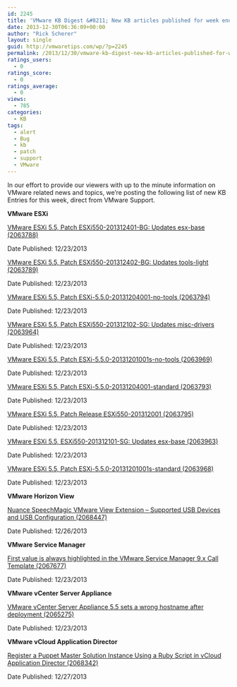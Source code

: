 ```yaml
---
id: 2245
title: 'VMware KB Digest &#8211; New KB articles published for week ending 12/28/13'
date: 2013-12-30T06:36:09+00:00
author: "Rick Scherer"
layout: single
guid: http://vmwaretips.com/wp/?p=2245
permalink: /2013/12/30/vmware-kb-digest-new-kb-articles-published-for-week-ending-122813/
ratings_users:
  - 0
ratings_score:
  - 0
ratings_average:
  - 0
views:
  - 785
categories:
  - KB
tags:
  - alert
  - Bug
  - kb
  - patch
  - support
  - VMware
---
```

In our effort to provide our viewers with up to the minute information on VMware related news and topics, we&#8217;re posting the following list of new KB Entries for this week, direct from VMware Support.

<!--more-->

**VMware ESXi**
  
[VMware ESXi 5.5, Patch ESXi550-201312401-BG: Updates esx-base (2063788)](http://kb.vmware.com/kb/2063788)
  
Date Published: 12/23/2013
  
[VMware ESXi 5.5, Patch ESXi550-201312402-BG: Updates tools-light (2063789)](http://kb.vmware.com/kb/2063789)
  
Date Published: 12/23/2013
  
[VMware ESXi 5.5, Patch ESXi-5.5.0-20131204001-no-tools (2063794)](http://kb.vmware.com/kb/2063794)
  
Date Published: 12/23/2013
  
[VMware ESXi 5.5, Patch ESXi550-201312102-SG: Updates misc-drivers (2063964)](http://kb.vmware.com/kb/2063964)
  
Date Published: 12/23/2013
  
[VMware ESXi 5.5, Patch ESXi-5.5.0-20131201001s-no-tools (2063969)](http://kb.vmware.com/kb/2063969)
  
Date Published: 12/23/2013
  
[VMware ESXi 5.5, Patch ESXi-5.5.0-20131204001-standard (2063793)](http://kb.vmware.com/kb/2063793)
  
Date Published: 12/23/2013
  
[VMware ESXi 5.5, Patch Release ESXi550-201312001 (2063795)](http://kb.vmware.com/kb/2063795)
  
Date Published: 12/23/2013
  
[VMware ESXi 5.5, ESXi550-201312101-SG: Updates esx-base (2063963)](http://kb.vmware.com/kb/2063963)
  
Date Published: 12/23/2013
  
[VMware ESXi 5.5, Patch ESXi-5.5.0-20131201001s-standard (2063968)](http://kb.vmware.com/kb/2063968)
  
Date Published: 12/23/2013

**VMware Horizon View**
  
[Nuance SpeechMagic VMware View Extension – Supported USB Devices and USB Configuration (2068447)](http://kb.vmware.com/kb/2068447)
  
Date Published: 12/26/2013

**VMware Service Manager**
  
[First value is always highlighted in the VMware Service Manager 9.x Call Template (2067677)](http://kb.vmware.com/kb/2067677)
  
Date Published: 12/23/2013

**VMware vCenter Server Appliance**
  
[VMware vCenter Server Appliance 5.5 sets a wrong hostname after deployment (2065275)](http://kb.vmware.com/kb/2065275)
  
Date Published: 12/23/2013

**VMware vCloud Application Director**
  
[Register a Puppet Master Solution Instance Using a Ruby Script in vCloud Application Director (2068342)](http://kb.vmware.com/kb/2068342)
  
Date Published: 12/27/2013